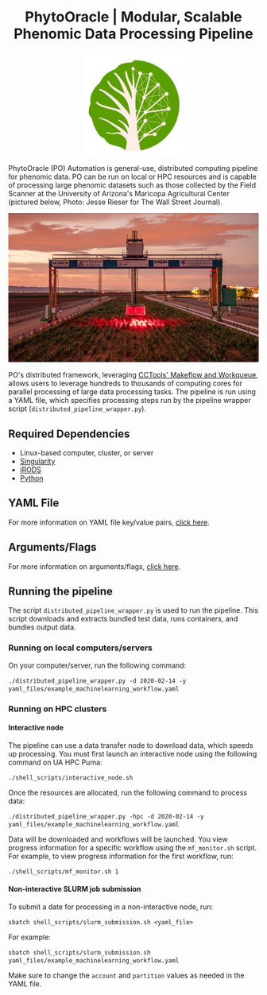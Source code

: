# <p align="center"><b>PhytoOracle | Modular, Scalable Phenomic Data Processing Pipeline</b></p>
<p align="center"><img src="docs/IMG_0102.PNG" height="200"></p>
PhytoOracle (PO) Automation is general-use, distributed computing pipeline for phenomic data. PO can be run on local or HPC resources and is capable of processing large phenomic datasets such as those collected by the Field Scanner at the University of Arizona's Maricopa Agricultural Center (pictured below, Photo: Jesse Rieser for The Wall Street Journal).

<p align="center"><img src="docs/gantry_wsj.jpg" height="300"></p>

PO's distributed framework, leveraging [CCTools' Makeflow and Workqueue](https://cctools.readthedocs.io/en/stable/), allows users to leverage hundreds to thousands of computing cores for parallel processing of large data processing tasks. The pipeline is run using a YAML file, which specifies processing steps run by the pipeline wrapper script (```distributed_pipeline_wrapper.py```).

## Required Dependencies
  * Linux-based computer, cluster, or server
  * [Singularity](https://github.com/apptainer/singularity/blob/master/INSTALL.md)
  * [iRODS](https://emmanuelgonz.github.io/posts/2022/01/irods-setup/)
  * [Python](https://www.python.org/downloads/)

## YAML File
For more information on YAML file key/value pairs, [click here](https://github.com/phytooracle/automation/blob/main/docs/yaml.md).

## Arguments/Flags
For more information on arguments/flags, [click here](https://github.com/phytooracle/automation/blob/main/docs/arguments.md).

## Running the pipeline
The script ```distributed_pipeline_wrapper.py``` is used to run the pipeline. This script downloads and extracts bundled test data, runs containers, and bundles output data.

### Running on local computers/servers
On your computer/server, run the following command:
```
./distributed_pipeline_wrapper.py -d 2020-02-14 -y yaml_files/example_machinelearning_workflow.yaml
```

### Running on HPC clusters
#### Interactive node
The pipeline can use a data transfer node to download data, which speeds up processing. You must first launch an interactive node using the following command on UA HPC Puma: 
```
./shell_scripts/interactive_node.sh
```

Once the resources are allocated, run the following command to process data:
```
./distributed_pipeline_wrapper.py -hpc -d 2020-02-14 -y yaml_files/example_machinelearning_workflow.yaml
```

Data will be downloaded and workflows will be launched. You view progress information for a specific workflow using the ```mf_monitor.sh``` script. For example, to view progress information for the first workflow, run:
```
./shell_scripts/mf_monitor.sh 1
```

#### Non-interactive SLURM job submission
To submit a date for processing in a non-interactive node, run:
```shell
sbatch shell_scripts/slurm_submission.sh <yaml_file>
```

For example: 
```shell
sbatch shell_scripts/slurm_submission.sh yaml_files/example_machinelearning_workflow.yaml
```

Make sure to change the `account` and `partition` values as needed in the YAML file. 
